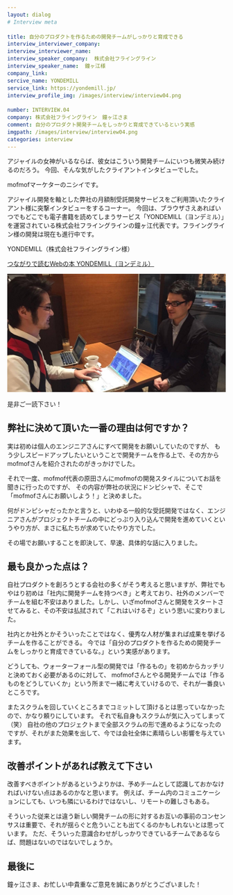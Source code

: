 ```yaml
---
layout: dialog
# Interview meta

title: 自分のプロダクトを作るための開発チームがしっかりと育成できる
interview_interviewer_company:
interview_interviewer_name:
interview_speaker_company:  株式会社フライングライン
interview_speaker_name:  鐘ヶ江様
company_link:
sercive_name: YONDEMILL
service_link: https://yondemill.jp/
interview_profile_img: /images/interview/interview04.png

number: INTERVIEW.04
company: 株式会社フライングライン　鐘ヶ江さま
comment: 自分のプロダクト開発チームをしっかりと育成できているという実感
imgpath: /images/interview/interview04.png
categories: interview
---
```


アジャイルの女神がいるならば、彼女はこういう開発チームにいつも微笑み続けるのだろう。
今回、そんな気がしたクライアントインタビューでした。

mofmofマーケターのニシイです。

アジャイル開発を軸とした弊社の月額制受託開発サービスをご利用頂いたクライアント様に突撃インタビューをするコーナー。
今回は、ブラウザさえあればいつでもどこでも電子書籍を読めてしまうサービス「YONDEMILL（ヨンデミル）」を運営されている株式会社フライングラインの鐘ヶ江代表です。フライングライン様の開発は現在も進行中です。

YONDEMILL（株式会社フライングライン様）

[つながりで読むWebの本 YONDEMILL（ヨンデミル）](https://yondemill.jp/)

![鐘ヶ江代表(右)、ニシイ(左)](/images/interview/kanegae-nishi.jpg)

是非ご一読下さい！

## 弊社に決めて頂いた一番の理由は何ですか？

実は初めは個人のエンジニアさんにすべて開発をお願いしていたのですが、 もう少しスピードアップしたいということで開発チームを作る上で、その方からmofmofさんを紹介されたのがきっかけでした。

それで一度、mofmof代表の原田さんにmofmofの開発スタイルについてお話を聞きに行ったのですが、 その内容が弊社の状況にドンピシャで、そこで「mofmofさんにお願いしよう！」と決めました。

何がドンピシャだったかと言うと、いわゆる一般的な受託開発ではなく、エンジニアさんがプロジェクトチームの中にどっぷり入り込んで開発を進めていくというやり方が、まさに私たちが求めていたやり方でした。

その場でお願いすることを即決して、早速、具体的な話に入りました。

## 最も良かった点は？

自社プロダクトを創ろうとする会社の多くがそう考えると思いますが、弊社でもやはり初めは「社内に開発チームを持つべき」と考えており、社外のメンバーでチームを組む不安はありました。しかし、いざmofmofさんと開発をスタートさせてみると、その不安は払拭されて「これはいけるぞ」という思いに変わりました。

社内とか社外とかそういったことではなく、優秀な人材が集まれば成果を挙げるチームを作ることができる。 今では「自分のプロダクトを作るための開発チームをしっかりと育成できているな。」という実感があります。

どうしても、ウォーターフォール型の開発では「作るもの」を初めからカッチリと決めておく必要があるのに対して、 mofmofさんとやる開発チームでは「作るものをどうしていくか」という所まで一緒に考えていけるので、それが一番良いところです。

またスクラムを回していくところまでコミットして頂けるとは思っていなかったので、かなり頼りにしています。
それで私自身もスクラムが気に入ってしまって（笑）
自社の他のプロジェクトまで全部スクラムの形で進めるようになったのですが、それがまた効果を出して、今では会社全体に素晴らしい影響を与えています。

## 改善ポイントがあれば教えて下さい

改善すべきポイントがあるというよりかは、予めチームとして認識しておかなければいけない点はあるのかなと思います。 例えば、チーム内のコミュニケーションにしても、いつも隣にいるわけではないし、リモートの難しさもある。

そういった従来とは違う新しい開発チームの形に対するお互いの事前のコンセンサスは重要で、それが揺らぐと危ういことも出てくるのかもしれないとは思っています。 ただ、そういった意識合わせがしっかりできているチームであるならば、問題はないのではないでしょうか。

## 最後に

鐘ヶ江さま、お忙しい中貴重なご意見を誠にありがとうございました！
